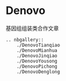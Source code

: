 # Denovo

基因组组装类合作文章


```{eval-rst}
.. nbgallery::
    ./DenovoTianqiao
    ./DenovoMianhua
    ./DenovoJinqiao
    ./DenovoYousong
    ./DenovoPichong
    ./DenovoDenglong
   
```
